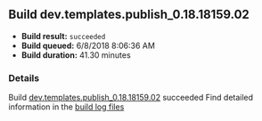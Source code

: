 ## Build dev.templates.publish_0.18.18159.02
- **Build result:** `succeeded`
- **Build queued:** 6/8/2018 8:06:36 AM
- **Build duration:** 41.30 minutes
### Details
Build [dev.templates.publish_0.18.18159.02](https://winappstudio.visualstudio.com/web/build.aspx?pcguid=a4ef43be-68ce-4195-a619-079b4d9834c2&builduri=vstfs%3a%2f%2f%2fBuild%2fBuild%2f25841) succeeded
Find detailed information in the [build log files](https://uwpctdiags.blob.core.windows.net/buildlogs/dev.templates.publish_0.18.18159.02_logs.zip)
